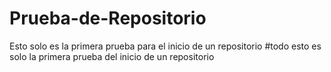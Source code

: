 # Prueba-de-Repositorio
Esto solo es la primera prueba para el inicio de un repositorio
#todo esto es solo la primera prueba del inicio de un repositorio